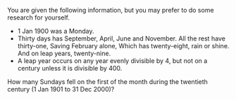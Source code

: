 You are given the following information, but you may prefer to do some research for yourself.

* 1 Jan 1900 was a Monday.
* Thirty days has September,
 April, June and November.
 All the rest have thirty-one,
 Saving February alone,
 Which has twenty-eight, rain or shine.
 And on leap years, twenty-nine.
* A leap year occurs on any year evenly divisible by 4, but not on a century unless it is divisible by 400.


How many Sundays fell on the first of the month during the twentieth century (1 Jan 1901 to 31 Dec 2000)?
